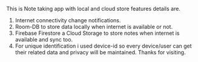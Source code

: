 This is Note taking app with local and cloud store features details are.
1. Internet connectivity change notifications.
2. Room-DB to store data locally when internet is available or not.
3. Firebase Firestore a Cloud Storage to store notes when internet is available and sync too.
4. For unique identification i used device-id so every device/user can get their related data and privacy will be maintained.
Thanks for visiting. 
